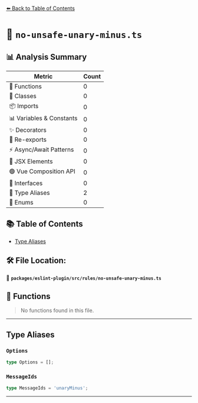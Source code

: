 [⬅️ Back to Table of Contents](../../../../index.md)

# 📄 `no-unsafe-unary-minus.ts`

## 📊 Analysis Summary

| Metric | Count |
|--------|-------|
| 🔧 Functions | 0 |
| 🧱 Classes | 0 |
| 📦 Imports | 0 |
| 📊 Variables & Constants | 0 |
| ✨ Decorators | 0 |
| 🔄 Re-exports | 0 |
| ⚡ Async/Await Patterns | 0 |
| 💠 JSX Elements | 0 |
| 🟢 Vue Composition API | 0 |
| 📐 Interfaces | 0 |
| 📑 Type Aliases | 2 |
| 🎯 Enums | 0 |

## 📚 Table of Contents

- [Type Aliases](#type-aliases)

## 🛠️ File Location:
📂 **`packages/eslint-plugin/src/rules/no-unsafe-unary-minus.ts`**

## 🔧 Functions

> No functions found in this file.


---

## Type Aliases

### `Options`

```ts
type Options = [];
```

### `MessageIds`

```ts
type MessageIds = 'unaryMinus';
```


---